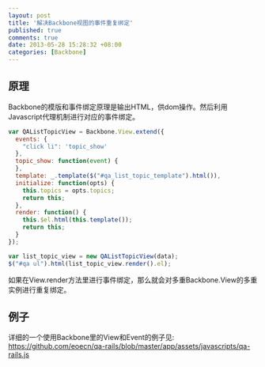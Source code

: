 ```yaml
---
layout: post
title: '解决Backbone视图的事件重复绑定'
published: true
comments: true
date: 2013-05-28 15:28:32 +08:00
categories: [Backbone]
---
```



原理
-------------------------------------
Backbone的模版和事件绑定原理是输出HTML，供dom操作。然后利用Javascript代理机制进行对应的事件绑定。

```javascript
var QAListTopicView = Backbone.View.extend({
  events: {
    "click li": 'topic_show'
  },
  topic_show: function(event) {
  },
  template: _.template($("#qa_list_topic_template").html()),
  initialize: function(opts) {
    this.topics = opts.topics;
    return this;
  },
  render: function() {
    this.$el.html(this.template());
    return this;
  }
});

var list_topic_view = new QAListTopicView(data);
$("#qa ul").html(list_topic_view.render().el);
```

如果在View.render方法里进行事件绑定，那么就会对多重Backbone.View的多重实例进行重复绑定。

例子
-------------------------------------
详细的一个使用Backbone里的View和Event的例子见: https://github.com/eoecn/qa-rails/blob/master/app/assets/javascripts/qa-rails.js
